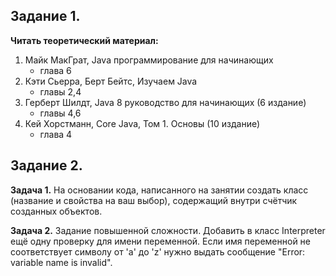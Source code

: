## Задание 1.

**Читать теоретический материал:**

1. Майк МакГрат, Java программирование для начинающих
   - глава 6
2. Кэти Сьерра, Берт Бейтс, Изучаем Java
   - главы 2,4
3. Герберт Шилдт, Java 8 руководство для начинающих (6 издание)
   - главы 4,6
4. Кей Хорстманн, Core Java, Том 1. Основы (10 издание)
   - глава 4

## Задание 2.

**Задача 1.**
На основании кода, написанного на занятии создать класс (название и свойства на ваш выбор), содержащий внутри счётчик созданных объектов.

**Задача 2.**
Задание повышенной сложности. Добавить в класс Interpreter ещё одну проверку для имени переменной. Если имя переменной не соответствует
символу от 'a' до 'z' нужно выдать сообщение "Error: variable name is invalid".